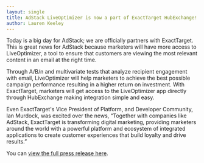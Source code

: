 ```yaml
---
layout: single
title: AdStack LiveOptimizer is now a part of ExactTarget HubExchange!
author: Lauren Keeley
---
```


Today is a big day for AdStack; we are officially partners with ExactTarget. This is great news for AdStack because marketers will have more access to LiveOptimizer, a tool to ensure that customers are viewing the most relevant content in an email at the right time. 

Through A/B/n and multivariate tests that analyze recipient engagement with email, LiveOptimizer will help marketers to achieve the best possible campaign performance resulting in a higher return on investment. With ExactTarget, marketers will get access to the LiveOptimizer app directly through HubExchange making integration simple and easy. 

Even ExactTarget's Vice President of Platform, and Developer Community, Ian Murdock, was excited over the news, “Together with companies like AdStack, ExactTarget is transforming digital marketing, providing marketers around the world with a powerful platform and ecosystem of integrated applications to create customer experiences that build loyalty and drive results.”

You can [view the full press release here](http://www.prweb.com/releases/2013/7/prweb10947489.htm). 
